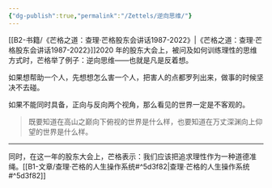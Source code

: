 ```yaml
---
{"dg-publish":true,"permalink":"/Zettels/逆向思维/"}
---
```



[[B2-书籍/《芒格之道：查理·芒格股东会讲话1987-2022》\|《芒格之道：查理·芒格股东会讲话1987-2022》]]2020 年的股东大会上，被问及如何训练理性的思维方式时，芒格举了例子：逆向思维——也就是凡是反着想。

如果想帮助一个人，先想想怎么害一个人，把害人的点都罗列出来，做事的时候坚决不去碰。

如果不能同时具备，正向与反向两个视角，那么看见的世界一定是不客观的。

> 既要知道在高山之巅向下俯视的世界是什么样，也要知道在万丈深渊向上仰望的世界是什么样。

---

同时，在这一年的股东大会上，芒格表示：我们应该把追求理性作为一种道德准绳。[[B1-文章/查理·芒格的人生操作系统#^5d3f82\|查理·芒格的人生操作系统#^5d3f82]]
